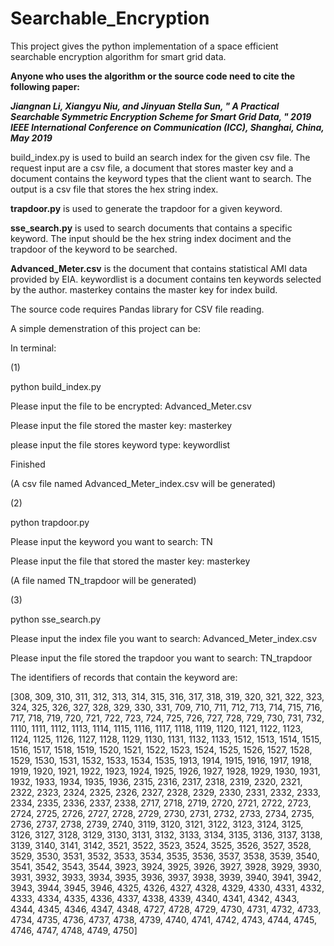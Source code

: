 # Searchable_Encryption
This project gives the python implementation of a space efficient searchable encryption algorithm for smart grid data.

**Anyone who uses the algorithm or the source code need to cite the following paper:**

**_Jiangnan Li, Xiangyu Niu, and Jinyuan Stella Sun, " A Practical Searchable Symmetric Encryption Scheme for Smart Grid Data, " 2019 IEEE International Conference on Communication (ICC), Shanghai, China, May 2019_**

build_index.py is used to build an search index for the given csv file. The request input are a csv file, a document that stores master key and a document contains the keyword types that the client want to search. The output is a csv file that stores the hex string index.

**trapdoor.py** is used to generate the trapdoor for a given keyword.

**sse_search.py** is used to search documents that contains a specific keyword. The input should be the hex string index dociment and the trapdoor of the keyword to be searched.

**Advanced_Meter.csv** is the document that contains statistical AMI data provided by EIA. keywordlist is a document contains ten keywords selected by the author. masterkey contains the master key for index build.

The source code requires Pandas library for CSV file reading.

A simple demenstration of this project can be:

In terminal:

(1)

python build_index.py

Please input the file to be encrypted:  Advanced_Meter.csv

Please input the file stored the master key:  masterkey

please input the file stores keyword type:  keywordlist

Finished

(A csv file named Advanced_Meter_index.csv will be generated)

(2)

python trapdoor.py

Please input the keyword you want to search:  TN

Please input the file that stored the master key:  masterkey

(A file named TN_trapdoor will be generated)

(3)

python sse_search.py

Please input the index file you want to search:  Advanced_Meter_index.csv

Please input the file stored the trapdoor you want to search:  TN_trapdoor

The identifiers of records that contain the keyword are: 

[308, 309, 310, 311, 312, 313, 314, 315, 316, 317, 318, 319, 320, 321, 322, 323, 324, 325, 326, 327, 328, 329, 330, 331, 709, 710, 711, 712, 713, 714, 715, 716, 717, 718, 719, 720, 721, 722, 723, 724, 725, 726, 727, 728, 729, 730, 731, 732, 1110, 1111, 1112, 1113, 1114, 1115, 1116, 1117, 1118, 1119, 1120, 1121, 1122, 1123, 1124, 1125, 1126, 1127, 1128, 1129, 1130, 1131, 1132, 1133, 1512, 1513, 1514, 1515, 1516, 1517, 1518, 1519, 1520, 1521, 1522, 1523, 1524, 1525, 1526, 1527, 1528, 1529, 1530, 1531, 1532, 1533, 1534, 1535, 1913, 1914, 1915, 1916, 1917, 1918, 1919, 1920, 1921, 1922, 1923, 1924, 1925, 1926, 1927, 1928, 1929, 1930, 1931, 1932, 1933, 1934, 1935, 1936, 2315, 2316, 2317, 2318, 2319, 2320, 2321, 2322, 2323, 2324, 2325, 2326, 2327, 2328, 2329, 2330, 2331, 2332, 2333, 2334, 2335, 2336, 2337, 2338, 2717, 2718, 2719, 2720, 2721, 2722, 2723, 2724, 2725, 2726, 2727, 2728, 2729, 2730, 2731, 2732, 2733, 2734, 2735, 2736, 2737, 2738, 2739, 2740, 3119, 3120, 3121, 3122, 3123, 3124, 3125, 3126, 3127, 3128, 3129, 3130, 3131, 3132, 3133, 3134, 3135, 3136, 3137, 3138, 3139, 3140, 3141, 3142, 3521, 3522, 3523, 3524, 3525, 3526, 3527, 3528, 3529, 3530, 3531, 3532, 3533, 3534, 3535, 3536, 3537, 3538, 3539, 3540, 3541, 3542, 3543, 3544, 3923, 3924, 3925, 3926, 3927, 3928, 3929, 3930, 3931, 3932, 3933, 3934, 3935, 3936, 3937, 3938, 3939, 3940, 3941, 3942, 3943, 3944, 3945, 3946, 4325, 4326, 4327, 4328, 4329, 4330, 4331, 4332, 4333, 4334, 4335, 4336, 4337, 4338, 4339, 4340, 4341, 4342, 4343, 4344, 4345, 4346, 4347, 4348, 4727, 4728, 4729, 4730, 4731, 4732, 4733, 4734, 4735, 4736, 4737, 4738, 4739, 4740, 4741, 4742, 4743, 4744, 4745, 4746, 4747, 4748, 4749, 4750]
